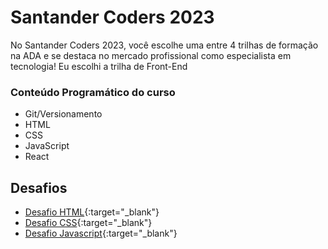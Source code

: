 # Santander Coders 2023
No Santander Coders 2023, você escolhe uma entre 4 trilhas de formação na ADA e se destaca no mercado profissional como especialista em tecnologia! Eu escolhi a trilha de Front-End

### Conteúdo Programático do curso
* Git/Versionamento
* HTML
* CSS
* JavaScript
* React

## Desafios
* [Desafio HTML](https://userdajheni.github.io/santander_coders/Desafio-HTML/){:target="_blank"}
* [Desafio CSS](https://userdajheni.github.io/santander_coders/Desafio-CSS/){:target="_blank"}
* [Desafio Javascript](https://userdajheni.github.io/santander_coders/Desafio-JS/){:target="_blank"}
